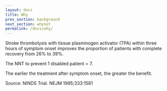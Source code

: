 ```yaml
---
layout: docs
title: Why
prev_section: background
next_section: whynot
permalink: /docs/why/
---
```


Stroke thrombolysis with tissue plasminogen activator (TPA) within three hours of symptom onset improves the proportion of patients with complete recovery from 26% to 39%. 

The NNT to prevent 1 disabled patient = 7. 

The earlier the treatment after symptom onset, the greater the benefit. 

  

Source: NINDS Trial. NEJM 1995;333:1581 

